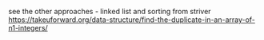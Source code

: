 see the other approaches - linked list and sorting from striver 
https://takeuforward.org/data-structure/find-the-duplicate-in-an-array-of-n1-integers/
